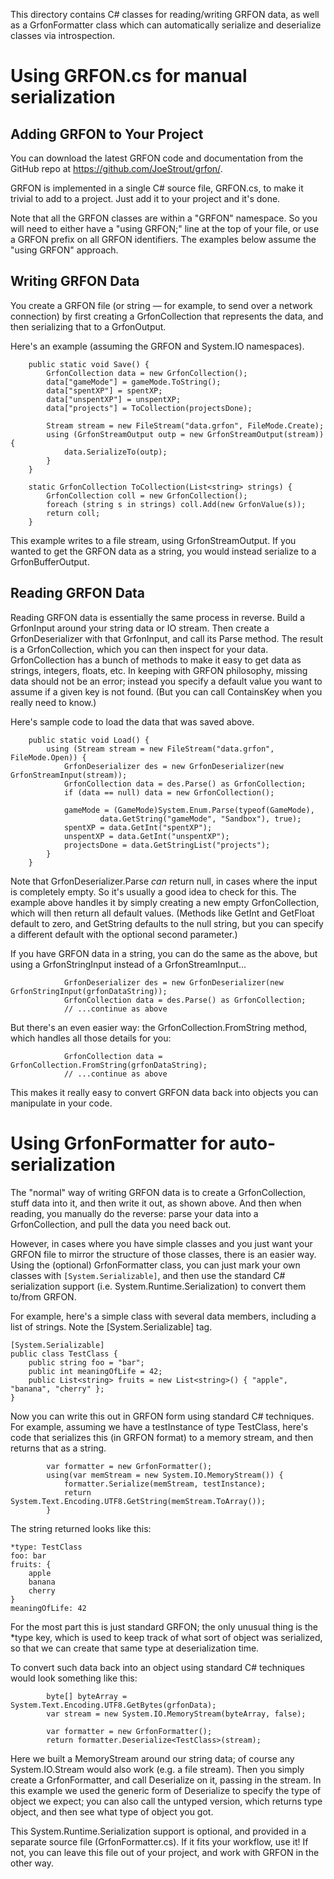 This directory contains C# classes for reading/writing GRFON data, as well as a GrfonFormatter class which can automatically serialize and deserialize classes via introspection.

# Using GRFON.cs for manual serialization

## Adding GRFON to Your Project

You can download the latest GRFON code and documentation from the GitHub repo at  https://github.com/JoeStrout/grfon/.

GRFON is implemented in a single C# source file, GRFON.cs, to make it trivial to add to a project.  Just add it to your project and it's done.

Note that all the GRFON classes are within a "GRFON" namespace.  So you will need to either have a "using GRFON;" line at the top of your file, or use a GRFON prefix on all GRFON identifiers.  The examples below assume the "using GRFON" approach.

## Writing GRFON Data

You create a GRFON file (or string — for example, to send over a network connection) by first creating a GrfonCollection that represents the data, and then serializing that to a GrfonOutput.

Here's an example (assuming the GRFON and System.IO namespaces).

```
    public static void Save() {
        GrfonCollection data = new GrfonCollection();
        data["gameMode"] = gameMode.ToString();
        data["spentXP"] = spentXP;
        data["unspentXP"] = unspentXP;
        data["projects"] = ToCollection(projectsDone);
        
        Stream stream = new FileStream("data.grfon", FileMode.Create);
        using (GrfonStreamOutput outp = new GrfonStreamOutput(stream)) {
            data.SerializeTo(outp);
        }   
    }

    static GrfonCollection ToCollection(List<string> strings) {
        GrfonCollection coll = new GrfonCollection();
        foreach (string s in strings) coll.Add(new GrfonValue(s));
        return coll;
    }
```

This example writes to a file stream, using GrfonStreamOutput.  If you wanted to get the GRFON data as a string, you would instead serialize to a GrfonBufferOutput.

## Reading GRFON Data

Reading GRFON data is essentially the same process in reverse.  Build a GrfonInput around your string data or IO stream.  Then create a GrfonDeserializer with that GrfonInput, and call its Parse method.  The result is a GrfonCollection, which you can then inspect for your data.  GrfonCollection has a bunch of methods to make it easy to get data as strings, integers, floats, etc.  In keeping with GRFON philosophy, missing data should not be an error; instead you specify a default value you want to assume if a given key is not found.  (But you can call ContainsKey when you really need to know.)

Here's sample code to load the data that was saved above.

```
    public static void Load() {
        using (Stream stream = new FileStream("data.grfon", FileMode.Open)) {
            GrfonDeserializer des = new GrfonDeserializer(new GrfonStreamInput(stream));
            GrfonCollection data = des.Parse() as GrfonCollection;
            if (data == null) data = new GrfonCollection();
        
            gameMode = (GameMode)System.Enum.Parse(typeof(GameMode), 
                    data.GetString("gameMode", "Sandbox"), true);        
            spentXP = data.GetInt("spentXP");
            unspentXP = data.GetInt("unspentXP");
            projectsDone = data.GetStringList("projects");   
        }     
    }
```

Note that GrfonDeserializer.Parse _can_ return null, in cases where the input is completely empty.  So it's usually a good idea to check for this.  The example above handles it by simply creating a new empty GrfonCollection, which will then return all default values.  (Methods like GetInt and GetFloat default to zero, and GetString defaults to the null string, but you can specify a different default with the optional second parameter.)

If you have GRFON data in a string, you can do the same as the above, but using a GrfonStringInput instead of a GrfonStreamInput...

```
            GrfonDeserializer des = new GrfonDeserializer(new GrfonStringInput(grfonDataString));
            GrfonCollection data = des.Parse() as GrfonCollection;
            // ...continue as above
```

But there's an even easier way: the GrfonCollection.FromString method, which handles all those details for you:


```
            GrfonCollection data = GrfonCollection.FromString(grfonDataString);
            // ...continue as above
```

This makes it really easy to convert GRFON data back into objects you can manipulate in your code.

# Using GrfonFormatter for auto-serialization

The "normal" way of writing GRFON data is to create a GrfonCollection, stuff data into it, and then write it out, as shown above.  And then when reading, you manually do the reverse: parse your data into a GrfonCollection, and pull the data you need back out.

However, in cases where you have simple classes and you just want your GRFON file to mirror the structure of those classes, there is an easier way.  Using the (optional) GrfonFormatter class, you can just mark your own classes with `[System.Serializable]`, and then use the standard C# serialization support (i.e. System.Runtime.Serialization) to convert them to/from GRFON.

For example, here's a simple class with several data members, including a list of strings.  Note the [System.Serializable] tag.

```
[System.Serializable]
public class TestClass {
    public string foo = "bar";
    public int meaningOfLife = 42;
    public List<string> fruits = new List<string>() { "apple", "banana", "cherry" };
}
```

Now you can write this out in GRFON form using standard C# techniques.  For example, assuming we have a testInstance of type TestClass, here's code that serializes this (in GRFON format) to a memory stream, and then returns that as a string.

```
        var formatter = new GrfonFormatter();
        using(var memStream = new System.IO.MemoryStream()) {
            formatter.Serialize(memStream, testInstance);
            return System.Text.Encoding.UTF8.GetString(memStream.ToArray());
        }
```

The string returned looks like this:

```
*type: TestClass
foo: bar
fruits: {
    apple
    banana
    cherry
}
meaningOfLife: 42
```

For the most part this is just standard GRFON; the only unusual thing is the *type key, which is used to keep track of what sort of object was serialized, so that we can create that same type at deserialization time.

To convert such data back into an object using standard C# techniques would look something like this:

```
        byte[] byteArray = System.Text.Encoding.UTF8.GetBytes(grfonData);
        var stream = new System.IO.MemoryStream(byteArray, false);
        
        var formatter = new GrfonFormatter();
        return formatter.Deserialize<TestClass>(stream);
```

Here we built a MemoryStream around our string data; of course any System.IO.Stream would also work (e.g. a file stream).  Then you simply create a GrfonFormatter, and call Deserialize on it, passing in the stream.  In this example we used the generic form of Deserialize to specify the type of object we expect; you can also call the untyped version, which returns type object, and then see what type of object you got.

This System.Runtime.Serialization support is optional, and provided in a separate source file (GrfonFormatter.cs).  If it fits your workflow, use it!  If not, you can leave this file out of your project, and work with GRFON in the other way.
